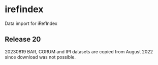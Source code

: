 # irefindex
Data import for iRefIndex

## Release 20

20230819 BAR, CORUM and IPI datasets are copied from August 2022 since download was not possible.
